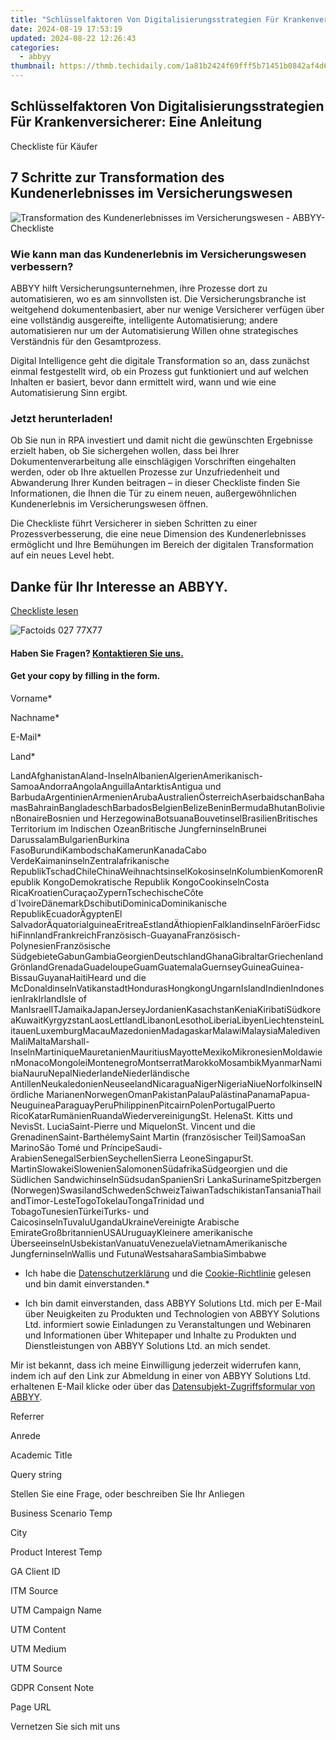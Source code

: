 ```yaml
---
title: "Schlüsselfaktoren Von Digitalisierungsstrategien Für Krankenversicherer: Eine Anleitung"
date: 2024-08-19 17:53:19
updated: 2024-08-22 12:26:43
categories:
  - abbyy
thumbnail: https://thmb.techidaily.com/1a81b2424f69fff5b71451b0842af4d68db51d14412d2b2601a20abb71c4f63f.jpg
---
```


## Schlüsselfaktoren Von Digitalisierungsstrategien Für Krankenversicherer: Eine Anleitung

Checkliste für Käufer

## 7 Schritte zur Transformation des Kundenerlebnisses im Versicherungswesen

![Transformation des Kundenerlebnisses im Versicherungswesen - ABBYY-Checkliste](https://static1.abbyy.com/abbyycommedia/32736/27c-7-steps-transform-customer-experience-de-262x340.png)

### Wie kann man das Kundenerlebnis im Versicherungswesen verbessern?

ABBYY hilft Versicherungsunternehmen, ihre Prozesse dort zu automatisieren, wo es am sinnvollsten ist. Die Versicherungsbranche ist weitgehend dokumentenbasiert, aber nur wenige Versicherer verfügen über eine vollständig ausgereifte, intelligente Automatisierung; andere automatisieren nur um der Automatisierung Willen ohne strategisches Verständnis für den Gesamtprozess.

Digital Intelligence geht die digitale Transformation so an, dass zunächst einmal festgestellt wird, ob ein Prozess gut funktioniert und auf welchen Inhalten er basiert, bevor dann ermittelt wird, wann und wie eine Automatisierung Sinn ergibt.

### Jetzt herunterladen!

Ob Sie nun in RPA investiert und damit nicht die gewünschten Ergebnisse erzielt haben, ob Sie sichergehen wollen, dass bei Ihrer Dokumentenverarbeitung alle einschlägigen Vorschriften eingehalten werden, oder ob Ihre aktuellen Prozesse zur Unzufriedenheit und Abwanderung Ihrer Kunden beitragen – in dieser Checkliste finden Sie Informationen, die Ihnen die Tür zu einem neuen, außergewöhnlichen Kundenerlebnis im Versicherungswesen öffnen.

Die Checkliste führt Versicherer in sieben Schritten zu einer Prozessverbesserung, die eine neue Dimension des Kundenerlebnisses ermöglicht und Ihre Bemühungen im Bereich der digitalen Transformation auf ein neues Level hebt.

## Danke für Ihr Interesse an ABBYY.

[Checkliste lesen](https://digital.abbyy.com/hubfs/content/checklist-insurance-transform-customer-experience-de.pdf "Checkliste lesen") 

![Factoids 027 77X77](https://static4.abbyy.com/abbyycommedia/31652/factoids-027-77x77.svg)

#### Haben Sie Fragen? [Kontaktieren Sie uns.](https://tools.techidaily.com/abbyy/products/)

#### Get your copy by filling in the form.

Vorname\*

Nachname\*

E-Mail\*

Land\*

LandAfghanistanAland-InselnAlbanienAlgerienAmerikanisch-SamoaAndorraAngolaAnguillaAntarktisAntigua und BarbudaArgentinienArmenienArubaAustralienÖsterreichAserbaidschanBahamasBahrainBangladeschBarbadosBelgienBelizeBeninBermudaBhutanBolivienBonaireBosnien und HerzegowinaBotsuanaBouvetinselBrasilienBritisches Territorium im Indischen OzeanBritische JungferninselnBrunei DarussalamBulgarienBurkina FasoBurundiKambodschaKamerunKanadaCabo VerdeKaimaninselnZentralafrikanische RepublikTschadChileChinaWeihnachtsinselKokosinselnKolumbienKomorenRepublik KongoDemokratische Republik KongoCookinselnCosta RicaKroatienCuraçaoZypernTschechischeCôte d\`IvoireDänemarkDschibutiDominicaDominikanische RepublikEcuadorÄgyptenEl SalvadorÄquatorialguineaEritreaEstlandÄthiopienFalklandinselnFäröerFidschiFinnlandFrankreichFranzösisch-GuayanaFranzösisch-PolynesienFranzösische SüdgebieteGabunGambiaGeorgienDeutschlandGhanaGibraltarGriechenlandGrönlandGrenadaGuadeloupeGuamGuatemalaGuernseyGuineaGuinea-BissauGuyanaHaitiHeard und die McDonaldinselnVatikanstadtHondurasHongkongUngarnIslandIndienIndonesienIrakIrlandIsle of ManIsraelITJamaikaJapanJerseyJordanienKasachstanKeniaKiribatiSüdkoreaKuwaitKyrgyzstanLaosLettlandLibanonLesothoLiberiaLibyenLiechtensteinLitauenLuxemburgMacauMazedonienMadagaskarMalawiMalaysiaMaledivenMaliMaltaMarshall-InselnMartiniqueMauretanienMauritiusMayotteMexikoMikronesienMoldawienMonacoMongoleiMontenegroMontserratMarokkoMosambikMyanmarNamibiaNauruNepalNiederlandeNiederländische AntillenNeukaledonienNeuseelandNicaraguaNigerNigeriaNiueNorfolkinselNördliche MarianenNorwegenOmanPakistanPalauPalästinaPanamaPapua-NeuguineaParaguayPeruPhilippinenPitcairnPolenPortugalPuerto RicoKatarRumänienRuandaWiedervereinigungSt. HelenaSt. Kitts und NevisSt. LuciaSaint-Pierre und MiquelonSt. Vincent und die GrenadinenSaint-BarthélemySaint Martin (französischer Teil)SamoaSan MarinoSão Tomé und PríncipeSaudi-ArabienSenegalSerbienSeychellenSierra LeoneSingapurSt. MartinSlowakeiSlowenienSalomonenSüdafrikaSüdgeorgien und die Südlichen SandwichinselnSüdsudanSpanienSri LankaSurinameSpitzbergen (Norwegen)SwasilandSchwedenSchweizTaiwanTadschikistanTansaniaThailandTimor-LesteTogoTokelauTongaTrinidad und TobagoTunesienTürkeiTurks- und CaicosinselnTuvaluUgandaUkraineVereinigte Arabische EmirateGroßbritannienUSAUruguayKleinere amerikanische ÜberseeinselnUsbekistanVanuatuVenezuelaVietnamAmerikanische JungferninselnWallis und FutunaWestsaharaSambiaSimbabwe

* Ich habe die [Datenschutzerklärung](https://tools.techidaily.com/abbyy/products/) und die [Cookie-Richtlinie](https://tools.techidaily.com/abbyy/products/) gelesen und bin damit einverstanden.\*

* Ich bin damit einverstanden, dass ABBYY Solutions Ltd. mich per E-Mail über Neuigkeiten zu Produkten und Technologien von ABBYY Solutions Ltd. informiert sowie Einladungen zu Veranstaltungen und Webinaren und Informationen über Whitepaper und Inhalte zu Produkten und Dienstleistungen von ABBYY Solutions Ltd. an mich sendet.  
    
Mir ist bekannt, dass ich meine Einwilligung jederzeit widerrufen kann, indem ich auf den Link zur Abmeldung in einer von ABBYY Solutions Ltd. erhaltenen E-Mail klicke oder über das [Datensubjekt-Zugriffsformular von ABBYY](https://tools.techidaily.com/abbyy/products/).

Referrer

Anrede

Academic Title

Query string

Stellen Sie eine Frage, oder beschreiben Sie Ihr Anliegen

Business Scenario Temp

City

Product Interest Temp

GA Client ID

ITM Source

UTM Campaign Name

UTM Content

UTM Medium

UTM Source

GDPR Consent Note

Page URL

Vernetzen Sie sich mit uns

<ins class="adsbygoogle"
     style="display:block"
     data-ad-format="autorelaxed"
     data-ad-client="ca-pub-7571918770474297"
     data-ad-slot="1223367746"></ins>



<ins class="adsbygoogle"
     style="display:block"
     data-ad-client="ca-pub-7571918770474297"
     data-ad-slot="8358498916"
     data-ad-format="auto"
     data-full-width-responsive="true"></ins>
